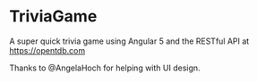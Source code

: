 # TriviaGame

A super quick trivia game using Angular 5 and the RESTful API at https://opentdb.com  
  
Thanks to @AngelaHoch for helping with UI design.
